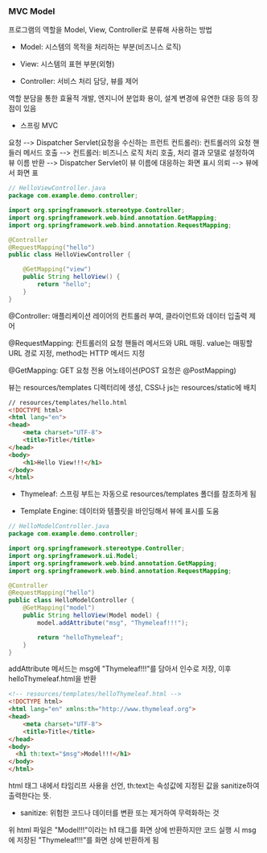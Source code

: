 ### MVC Model

프로그램의 역할을 Model, View, Controller로 분류해 사용하는 방법

- Model: 시스템의 목적을 처리하는 부분(비즈니스 로직)

- View: 시스템의 표현 부분(외형)

- Controller: 서비스 처리 담당, 뷰를 제어

역할 분담을 통한 효율적 개발, 엔지니어 분업화 용이, 설계 변경에 유연한 대응 등의 장점이 있음

- 스프링 MVC

요청 --> Dispatcher Servlet(요청을 수신하는 프런트 컨트롤러): 컨트롤러의 요청 핸들러 메서드 호출 --> 컨트롤러: 비즈니스 로직 처리 호출, 처리 결과 모델로 설정하여 뷰 이름 반환 --> Dispatcher Servlet이 뷰 이름에 대응하는 화면 표시 의뢰 --> 뷰에서 화면 표

```java
// HelloViewController.java
package com.example.demo.controller;

import org.springframework.stereotype.Controller;
import org.springframework.web.bind.annotation.GetMapping;
import org.springframework.web.bind.annotation.RequestMapping;

@Controller
@RequestMapping("hello")
public class HelloViewController {

    @GetMapping("view")
    public String helloView() {
        return "hello";
    }
}
```

@Controller: 애플리케이션 레이어의 컨트롤러 부여, 클라이언트와 데이터 입출력 제어

@RequestMapping: 컨트롤러의 요청 핸들러 메서드와 URL 매핑. value는 매핑할 URL 경로 지정, method는 HTTP 메서드 지정

@GetMapping: GET 요청 전용 어노테이션(POST 요청은 @PostMapping)

뷰는 resources/templates 디렉터리에 생성, CSS나 js는 resources/static에 배치

```html
// resources/templates/hello.html
<!DOCTYPE html>
<html lang="en">
<head>
    <meta charset="UTF-8">
    <title>Title</title>
</head>
<body>
    <h1>Hello View!!!</h1>
</body>
</html>
```

- Thymeleaf: 스프링 부트는 자동으로 resources/templates 폴더를 참조하게 됨

- Template Engine: 데이터와 템플릿을 바인딩해서 뷰에 표시를 도움

```java
// HelloModelController.java
package com.example.demo.controller;

import org.springframework.stereotype.Controller;
import org.springframework.ui.Model;
import org.springframework.web.bind.annotation.GetMapping;
import org.springframework.web.bind.annotation.RequestMapping;

@Controller
@RequestMapping("hello")
public class HelloModelController {
    @GetMapping("model")
    public String helloView(Model model) {
        model.addAttribute("msg", "Thymeleaf!!!");

        return "helloThymeleaf";
    }
}
```

addAttribute 메서드는 msg에 "Thymeleaf!!!"를 담아서 인수로 저장, 이후 helloThymeleaf.html을 반환

```html
<!-- resources/templates/helloThymeleaf.html -->
<!DOCTYPE html>
<html lang="en" xmlns:th="http://www.thymeleaf.org">
<head>
    <meta charset="UTF-8">
    <title>Title</title>
</head>
<body>
  <h1 th:text="$msg">Model!!!</h1>
</body>
</html>
```

html 태그 내에서 타임리프 사용을 선언, th:text는 속성값에 지정된 값을 sanitize하여 출력한다는 뜻.

- sanitize: 위험한 코드나 데이터를 변환 또는 제거하여 무력화하는 것

위 html 파일은 "Model!!!"이라는 h1 태그를 화면 상에 반환하지만 코드 실행 시 msg에 저장된 "Thymeleaf!!!"를 화면 상에 반환하게 됨
